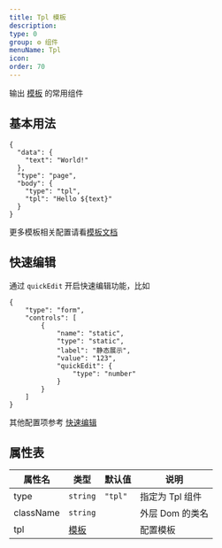 ```yaml
---
title: Tpl 模板
description:
type: 0
group: ⚙ 组件
menuName: Tpl
icon:
order: 70
---
```


输出 [模板](../../docs/concepts/template) 的常用组件

## 基本用法

```schema
{
  "data": {
    "text": "World!"
  },
  "type": "page",
  "body": {
    "type": "tpl",
    "tpl": "Hello ${text}"
  }
}
```

更多模板相关配置请看[模板文档](../../docs/concepts/template)

## 快速编辑

通过 `quickEdit` 开启快速编辑功能，比如

```schema: scope="body"
{
    "type": "form",
    "controls": [
        {
            "name": "static",
            "type": "static",
            "label": "静态展示",
            "value": "123",
            "quickEdit": {
                "type": "number"
            }
        }
    ]
}
```

其他配置项参考 [快速编辑](crud#快速编辑)

## 属性表

| 属性名    | 类型                                 | 默认值  | 说明            |
| --------- | ------------------------------------ | ------- | --------------- |
| type      | `string`                             | `"tpl"` | 指定为 Tpl 组件 |
| className | `string`                             |         | 外层 Dom 的类名 |
| tpl       | [模板](../../docs/concepts/template) |         | 配置模板        |
